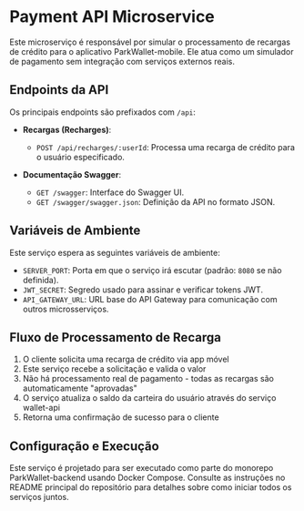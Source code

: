 # Payment API Microservice

Este microserviço é responsável por simular o processamento de recargas de crédito para o aplicativo ParkWallet-mobile. Ele atua como um simulador de pagamento sem integração com serviços externos reais.

## Endpoints da API

Os principais endpoints são prefixados com `/api`:

* **Recargas (Recharges)**:
  * `POST /api/recharges/:userId`: Processa uma recarga de crédito para o usuário especificado.

* **Documentação Swagger**:
  * `GET /swagger`: Interface do Swagger UI.
  * `GET /swagger/swagger.json`: Definição da API no formato JSON.

## Variáveis de Ambiente

Este serviço espera as seguintes variáveis de ambiente:

* `SERVER_PORT`: Porta em que o serviço irá escutar (padrão: `8080` se não definida).
* `JWT_SECRET`: Segredo usado para assinar e verificar tokens JWT.
* `API_GATEWAY_URL`: URL base do API Gateway para comunicação com outros microsserviços.

## Fluxo de Processamento de Recarga

1. O cliente solicita uma recarga de crédito via app móvel
2. Este serviço recebe a solicitação e valida o valor
3. Não há processamento real de pagamento - todas as recargas são automaticamente "aprovadas"
4. O serviço atualiza o saldo da carteira do usuário através do serviço wallet-api
5. Retorna uma confirmação de sucesso para o cliente

## Configuração e Execução

Este serviço é projetado para ser executado como parte do monorepo ParkWallet-backend usando Docker Compose. Consulte as instruções no README principal do repositório para detalhes sobre como iniciar todos os serviços juntos.
